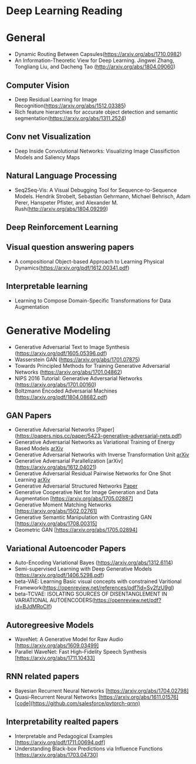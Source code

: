 # Deep Learning Reading

# General 
* Dynamic Routing Between Capsules(https://arxiv.org/abs/1710.0982)
* An Information-Theoretic View for Deep Learning. Jingwei Zhang, Tongliang Liu, and Dacheng Tao (http://arxiv.org/abs/1804.09060)


## Computer Vision
* Deep Residual Learning for Image Recognition(https://arxiv.org/abs/1512.03385) 
* Rich feature hierarchies for accurate object detection and semantic segmentation(https://arxiv.org/abs/1311.2524)

## Conv net Visualization
* Deep Inside Convolutional Networks: Visualizing Image Classifiction Models and Saliency Maps


## Natural Language Processing
* Seq2Seq-Vis: A Visual Debugging Tool for Sequence-to-Sequence Models. Hendrik Strobelt, Sebastian Gehrmann, Michael Behrisch, Adam Perer, Hanspeter Pfister, and Alexander M. Rush(http://arxiv.org/abs/1804.09299)
## Deep Reinforcement Learning


## Visual question answering papers
* A compositional Object-based Approach to Learning Physical Dynamics(https://arxiv.org/pdf/1612.00341.pdf)

##  Interpretable learning
* Learning to Compose Domain-Specific Transformations for Data Augmentation


# Generative Modeling
* Generative Adversarial Text to Image Synthesis (https://arxiv.org/pdf/1605.05396.pdf)
* Wasserstein GAN (https://arxiv.org/abs/1701.07875)
* Towards Principled Methods for Training Generative Adversarial Networks (https://arxiv.org/abs/1701.04862)
* NIPS 2016 Tutorial: Generative Adversarial Networks (https://arxiv.org/abs/1701.00160)
* Boltzmann Encoded Adversarial Machines (https://arxiv.org/pdf/1804.08682.pdf)

## GAN Papers
* Generative Adversarial Networks [Paper] (https://papers.nips.cc/paper/5423-generative-adversarial-nets.pdf)
* Generative Adversarial Networks as Variational Training of Energy Based Models [arXiv](https://arxiv.org/abs/1611.01799)
* Generative Adversarial Networks with Inverse Transformation Unit [arXiv](https://arxiv.org/abs/1709.09354)
* Generative Adversarial Parallelization [arXiv] (https://arxiv.org/abs/1612.04021)
* Generative Adversarial Residual Pairwise Networks for One Shot Learning [arXiv](https://arxiv.org/abs/1703.08033)
* Generative Adversarial Structured Networks [Paper](https://pdfs.semanticscholar.org/8693/32e1c2802e9025de85d2cd1a9093b1e28f00.pdf)
* Generative Cooperative Net for Image Generation and Data Augmentation [https://arxiv.org/abs/1705.02887]
* Generative Moment Matching Networks [https://arxiv.org/abs/1502.02761]
* Generative Semantic Manipulation with Contrasting GAN [https://arxiv.org/abs/1708.00315]
* Geometric GAN [https://arxiv.org/abs/1705.02894]

## Variational Autoencoder Papers
* Auto-Encoding Variational Bayes (https://arxiv.org/abs/1312.6114)
* Semi-supervised Learning with Deep Generative Models (https://arxiv.org/pdf/1406.5298.pdf)
* beta-VAE: Learning Basic visual concepts with constrained Varitional Framework(https://openreview.net/references/pdf?id=Sy2fzU9gl)
* beta-TCVAE: ISOLATING SOURCES OF DISENTANGLEMENT IN VARIATIONAL AUTOENCODERS(https://openreview.net/pdf?id=BJdMRoCIf)

## Autoregreesive Models
* WaveNet: A Generative Model for Raw Audio [https://arxiv.org/abs/1609.03499]
* Parallel WaveNet: Fast High-Fidelity Speech Synthesis [https://arxiv.org/abs/1711.10433]

## RNN related papers
* Bayesian Recurrent Neural Networks [https://arxiv.org/abs/1704.02798]
* Quasi-Recurrent Neural Networks    [https://arxiv.org/abs/1611.01576][code](https://github.com/salesforce/pytorch-qrnn)

## Interpretability realted papers
* Interpretable and Pedagogical Examples [https://arxiv.org/pdf/1711.00694.pdf]
* Understanding Black-box Predictions via Influence Functions [https://arxiv.org/abs/1703.04730]
